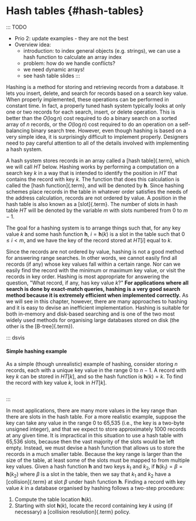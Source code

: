 
# Hash tables {#hash-tables}

::: TODO
- Prio 2: update examples - they are not the best
- Overview idea:
    - introduction: to index general objects (e.g. strings), we can use a hash function to calculate an array index
    - problem: how do we handle conflicts?
    - we need dynamic arrays!
    - see hash table slides
:::

Hashing is a method for storing and retrieving records from a database.
It lets you insert, delete, and search for records based on a search key
value. When properly implemented, these operations can be performed in
constant time. In fact, a properly tuned hash system typically looks at
only one or two records for each search, insert, or delete operation.
This is better than the $O(\log n)$ cost required to do a binary search
on a sorted array of $n$ records, or the $O(\log n)$ cost required to do
an operation on a self-balancing binary search tree. However, even though hashing is
based on a very simple idea, it is surprisingly difficult to implement
properly. Designers need to pay careful attention to all of the details
involved with implementing a hash system.

A hash system stores records in an array called a
[hash table]{.term}, which we will call $\textit{HT}$ below.
Hashing works by performing a computation on a search key $k$ in a way
that is intended to identify the position in $\textit{HT}$ that contains the
record with key $k$. The function that does this calculation is called
the [hash function]{.term}, and will be denoted by $\mathbf{h}$. Since hashing
schemes place records in the table in whatever order satisfies the needs
of the address calculation, records are not ordered by value. A position
in the hash table is also known as a [slot]{.term}. The number of slots in hash table $\textit{HT}$ will be denoted by
the variable $m$ with slots numbered from 0 to $m-1$.

The goal for a hashing system is to arrange things such that, for any
key value $k$ and some hash function $\mathbf{h}$, $i = \mathbf{h}(k)$ is a slot
in the table such that $0 \leq i < m$, and we have the key of the record
stored at $\textit{HT}[i]$ equal to $k$.

Since the records are not ordered by value, hashing is not a good method for answering
range searches. In other words, we cannot easily find all records (if
any) whose key values fall within a certain range. Nor can we easily
find the record with the minimum or maximum key value, or visit the
records in key order. Hashing is most appropriate for answering the
question, "What record, if any, has key value $k$?"
**For applications
where all search is done by exact-match queries, hashing is a very good search
method because it is extremely efficient when implemented correctly.**
As we will see in this chapter, however, there are many approaches
to hashing and it is easy to devise an inefficient implementation.
Hashing is suitable for both in-memory and disk-based searching and is
one of the two most widely used methods for organising large databases
stored on disk (the other is the [B-tree]{.term}).

::: dsvis
#### Simple hashing example

As a simple (though unrealistic) example of hashing, consider storing
$n$ records, each with a unique key value in the range 0 to $n-1$. A
record with key $k$ can be stored in $\textit{HT}[k]$, and so the hash function
is $\mathbf{h}(k) = k$. To find the record with key value $k$, look in $\textit{HT}[k]$.

``` {.jsav-animation src="Hashing/hashIntroCON.js" links="Hashing/hashIntroCON.css"}
```
:::

In most applications, there are many more values in the key range than
there are slots in the hash table. For a more realistic example, suppose
the key can take any value in the range 0 to 65,535 (i.e., the key is a
two-byte unsigned integer), and that we expect to store approximately
1000 records at any given time. It is impractical in this situation to
use a hash table with 65,536 slots, because then the vast majority of
the slots would be left empty. Instead, we must devise a hash function
that allows us to store the records in a much smaller table. Because the
key range is larger than the size of the table, at least some of the
slots must be mapped to from multiple key values. Given a hash function
**h** and two keys $k_1$ and $k_2$, if
$\mathbf{h}(k_1) = \beta = \mathbf{h}(k_2)$ where $\beta$ is a slot in
the table, then we say that $k_1$ and $k_2$ have a
[collision]{.term} at slot $\beta$ under hash function **h**.
Finding a record with key value $k$ in a database organised by hashing
follows a two-step procedure:

1.  Compute the table location $\mathbf{h}(k)$.
2.  Starting with slot $\mathbf{h}(k)$, locate the record containing key
    $k$ using (if necessary) a
    [collision resolution]{.term} policy.
